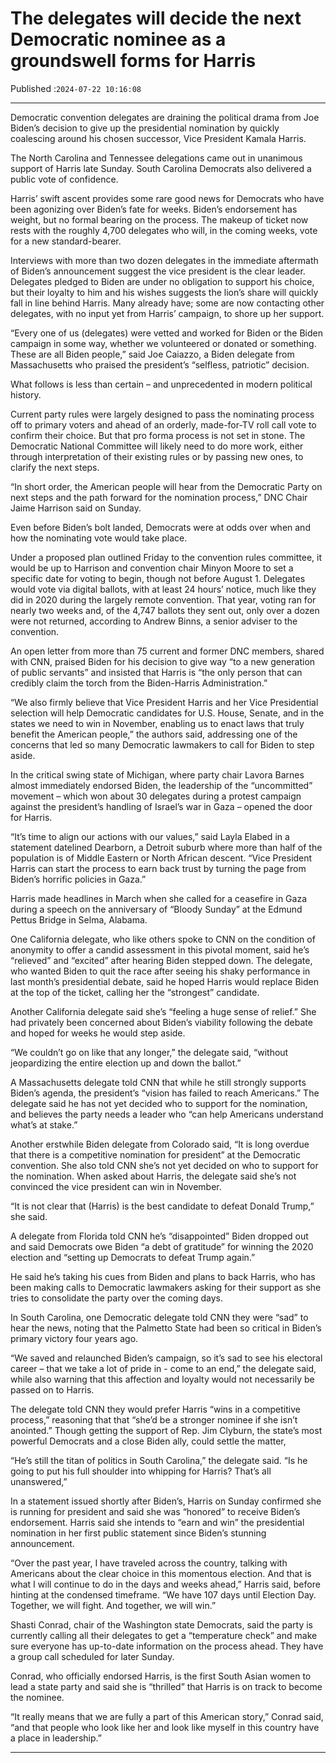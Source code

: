 # The delegates will decide the next Democratic nominee as a groundswell forms for Harris

Published :`2024-07-22 10:16:08`

---

Democratic convention delegates are draining the political drama from Joe Biden’s decision to give up the presidential nomination by quickly coalescing around his chosen successor, Vice President Kamala Harris.

The North Carolina and Tennessee delegations came out in unanimous support of Harris late Sunday. South Carolina Democrats also delivered a public vote of confidence.

Harris’ swift ascent provides some rare good news for Democrats who have been agonizing over Biden’s fate for weeks. Biden’s endorsement has weight, but no formal bearing on the process. The makeup of ticket now rests with the roughly 4,700 delegates who will, in the coming weeks, vote for a new standard-bearer.

Interviews with more than two dozen delegates in the immediate aftermath of Biden’s announcement suggest the vice president is the clear leader. Delegates pledged to Biden are under no obligation to support his choice, but their loyalty to him and his wishes suggests the lion’s share will quickly fall in line behind Harris. Many already have; some are now contacting other delegates, with no input yet from Harris’ campaign, to shore up her support.

“Every one of us (delegates) were vetted and worked for Biden or the Biden campaign in some way, whether we volunteered or donated or something. These are all Biden people,” said Joe Caiazzo, a Biden delegate from Massachusetts who praised the president’s “selfless, patriotic” decision.

What follows is less than certain – and unprecedented in modern political history.

Current party rules were largely designed to pass the nominating process off to primary voters and ahead of an orderly, made-for-TV roll call vote to confirm their choice. But that pro forma process is not set in stone. The Democratic National Committee will likely need to do more work, either through interpretation of their existing rules or by passing new ones, to clarify the next steps.

“In short order, the American people will hear from the Democratic Party on next steps and the path forward for the nomination process,” DNC Chair Jaime Harrison said on Sunday.

Even before Biden’s bolt landed, Democrats were at odds over when and how the nominating vote would take place.

Under a proposed plan outlined Friday to the convention rules committee, it would be up to Harrison and convention chair Minyon Moore to set a specific date for voting to begin, though not before August 1. Delegates would vote via digital ballots, with at least 24 hours’ notice, much like they did in 2020 during the largely remote convention. That year, voting ran for nearly two weeks and, of the 4,747 ballots they sent out, only over a dozen were not returned, according to Andrew Binns, a senior adviser to the convention.

An open letter from more than 75 current and former DNC members, shared with CNN, praised Biden for his decision to give way “to a new generation of public servants” and insisted that Harris is “the only person that can credibly claim the torch from the Biden-Harris Administration.”

“We also firmly believe that Vice President Harris and her Vice Presidential selection will help Democratic candidates for U.S. House, Senate, and in the states we need to win in November, enabling us to enact laws that truly benefit the American people,” the authors said, addressing one of the concerns that led so many Democratic lawmakers to call for Biden to step aside.

In the critical swing state of Michigan, where party chair Lavora Barnes almost immediately endorsed Biden, the leadership of the “uncommitted” movement – which won about 30 delegates during a protest campaign against the president’s handling of Israel’s war in Gaza – opened the door for Harris.

“It’s time to align our actions with our values,” said Layla Elabed in a statement datelined Dearborn, a Detroit suburb where more than half of the population is of Middle Eastern or North African descent. “Vice President Harris can start the process to earn back trust by turning the page from Biden’s horrific policies in Gaza.”

Harris made headlines in March when she called for a ceasefire in Gaza during a speech on the anniversary of “Bloody Sunday” at the Edmund Pettus Bridge in Selma, Alabama.

One California delegate, who like others spoke to CNN on the condition of anonymity to offer a candid assessment in this pivotal moment, said he’s “relieved” and “excited” after hearing Biden stepped down. The delegate, who wanted Biden to quit the race after seeing his shaky performance in last month’s presidential debate, said he hoped Harris would replace Biden at the top of the ticket, calling her the “strongest” candidate.

Another California delegate said she’s “feeling a huge sense of relief.” She had privately been concerned about Biden’s viability following the debate and hoped for weeks he would step aside.

“We couldn’t go on like that any longer,” the delegate said, “without jeopardizing the entire election up and down the ballot.”

A Massachusetts delegate told CNN that while he still strongly supports Biden’s agenda, the president’s “vision has failed to reach Americans.” The delegate said he has not yet decided who to support for the nomination, and believes the party needs a leader who “can help Americans understand what’s at stake.”

Another erstwhile Biden delegate from Colorado said, “It is long overdue that there is a competitive nomination for president” at the Democratic convention. She also told CNN she’s not yet decided on who to support for the nomination. When asked about Harris, the delegate said she’s not convinced the vice president can win in November.

“It is not clear that (Harris) is the best candidate to defeat Donald Trump,” she said.

A delegate from Florida told CNN he’s “disappointed” Biden dropped out and said Democrats owe Biden “a debt of gratitude” for winning the 2020 election and “setting up Democrats to defeat Trump again.”

He said he’s taking his cues from Biden and plans to back Harris, who has been making calls to Democratic lawmakers asking for their support as she tries to consolidate the party over the coming days.

In South Carolina, one Democratic delegate told CNN they were “sad” to hear the news, noting that the Palmetto State had been so critical in Biden’s primary victory four years ago.

“We saved and relaunched Biden’s campaign, so it’s sad to see his electoral career – that we take a lot of pride in - come to an end,” the delegate said, while also warning that this affection and loyalty would not necessarily be passed on to Harris.

The delegate told CNN they would prefer Harris “wins in a competitive process,” reasoning that that “she’d be a stronger nominee if she isn’t anointed.” Though getting the support of Rep. Jim Clyburn, the state’s most powerful Democrats and a close Biden ally, could settle the matter,

“He’s still the titan of politics in South Carolina,” the delegate said. “Is he going to put his full shoulder into whipping for Harris? That’s all unanswered,”

In a statement issued shortly after Biden’s, Harris on Sunday confirmed she is running for president and said she was “honored” to receive Biden’s endorsement. Harris said she intends to “earn and win” the presidential nomination in her first public statement since Biden’s stunning announcement.

“Over the past year, I have traveled across the country, talking with Americans about the clear choice in this momentous election. And that is what I will continue to do in the days and weeks ahead,” Harris said, before hinting at the condensed timeframe. “We have 107 days until Election Day. Together, we will fight. And together, we will win.”

Shasti Conrad, chair of the Washington state Democrats, said the party is currently calling all their delegates to get a “temperature check” and make sure everyone has up-to-date information on the process ahead. They have a group call scheduled for later Sunday.

Conrad, who officially endorsed Harris, is the first South Asian women to lead a state party and said she is “thrilled” that Harris is on track to become the nominee.

“It really means that we are fully a part of this American story,” Conrad said, “and that people who look like her and look like myself in this country have a place in leadership.”

---

